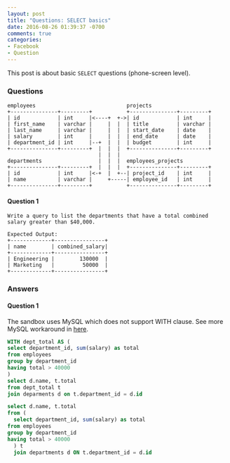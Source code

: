 ```yaml
---
layout: post
title: "Questions: SELECT basics"
date: 2016-08-26 01:39:37 -0700
comments: true
categories: 
- Facebook
- Question
---
```


This post is about basic `SELECT` questions (phone-screen level). 

### Questions

``` plain Given Department schema
employees                             projects
+---------------+---------+           +---------------+---------+
| id            | int     |<----+  +->| id            | int     |
| first_name    | varchar |     |  |  | title         | varchar |
| last_name     | varchar |     |  |  | start_date    | date    |
| salary        | int     |     |  |  | end_date      | date    |
| department_id | int     |--+  |  |  | budget        | int     |
+---------------+---------+  |  |  |  +---------------+---------+
                             |  |  |
departments                  |  |  |  employees_projects
+---------------+---------+  |  |  |  +---------------+---------+
| id            | int     |<-+  |  +--| project_id    | int     |
| name          | varchar |     +-----| employee_id   | int     |
+---------------+---------+           +---------------+---------+
```

#### Question 1

``` plain Question 1
Write a query to list the departments that have a total combined salary greater than $40,000.

Expected Output:
+-------------+----------------+
| name        | combined_salary|
+-------------+----------------+
| Engineering |        130000  |
| Marketing   |         50000  |
+-------------+----------------+
```

<!--more-->

### Answers

#### Question 1

The sandbox uses MySQL which does not support WITH clause.
See more MySQL workaround in [here](http://tdongsi.github.io/blog/2016/08/17/analytic-functions-in-mysql/).

``` sql Answer 1
WITH dept_total AS (
select department_id, sum(salary) as total
from employees
group by department_id
having total > 40000
)
select d.name, t.total
from dept_total t
join deparments d on t.department_id = d.id
```

``` sql MySQL Answer 1
select d.name, t.total
from (
  select department_id, sum(salary) as total
from employees
group by department_id
having total > 40000
  ) t
  join departments d ON t.department_id = d.id
```

